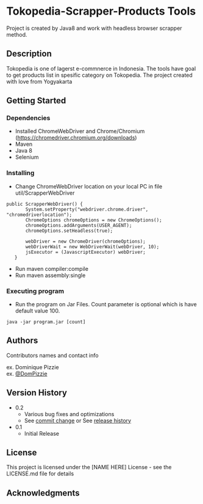 # Tokopedia-Scrapper-Products Tools

Project is created by Java8 and work with headless browser scrapper method.

## Description

Tokopedia is one of lagerst e-commnerce in Indonesia. The tools have goal to get products list in spesific category on Tokopedia.
The project created with love from Yogyakarta

## Getting Started

### Dependencies

* Installed ChromeWebDriver and Chrome/Chromium (https://chromedriver.chromium.org/downloads)
* Maven
* Java 8
* Selenium

### Installing

* Change ChromeWebDriver location on your local PC in file util/ScrapperWebDriver
 ```
 public ScrapperWebDriver() {
        System.setProperty("webdriver.chrome.driver", "chromedriverlocation");
        ChromeOptions chromeOptions = new ChromeOptions();
        chromeOptions.addArguments(USER_AGENT);
        chromeOptions.setHeadless(true);

        webDriver = new ChromeDriver(chromeOptions);
        webDriverWait = new WebDriverWait(webDriver, 10);
        jsExecutor = (JavascriptExecutor) webDriver;
    }
```
* Run maven compiler:compile
* Run maven assembly:single

### Executing program

* Run the program on Jar Files. Count parameter is optional which is have default value 100.
```
java -jar program.jar [count]
```


## Authors

Contributors names and contact info

ex. Dominique Pizzie  
ex. [@DomPizzie](https://twitter.com/dompizzie)

## Version History

* 0.2
    * Various bug fixes and optimizations
    * See [commit change]() or See [release history]()
* 0.1
    * Initial Release

## License

This project is licensed under the [NAME HERE] License - see the LICENSE.md file for details

## Acknowledgments
